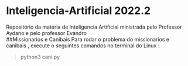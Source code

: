 # Inteligencia-Artificial 2022.2
Repositório da matéria de Inteligencia Artificial ministrada pelo Professor Aydano e pelo professor Evandro <br>
##Missionarios e Canibais
Para rodar o problema do missionarios e canibais , execute o seguintes comandos no terminal do Linux :<br>
>python3 cani.py

